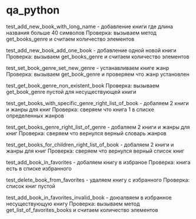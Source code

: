 # qa_python

test_add_new_book_with_long_name - добавление книги где длина названия больше 40 символов
Проверка: вызываем метод get_books_genre и считаем количество элементов

test_add_new_book_add_one_book - добавление одной новой книги
Проверка: вызываем get_books_genre и считаем количество элементов

test_set_book_genre_set_new_genre - устанавливаем книге жанр
Проверка: вызываем get_book_genre и проверяем что жанр установлен

test_get_book_genre_non_existent_book
Проверка: вызываем get_book_genre пустой для несуществующей книги

test_get_books_with_specific_genre_right_list_of_book - добаляем 2 книги и жанры для книг
Проверка: сверяем что книга 1 в списке определенных жанров

test_get_books_genre_right_list_of_genre - добаляем 2 книги и жанры для книг
Проверка: сверяем что вернулся верный словарь жанров

test_get_books_for_children_right_list_of_book - добаляем 2 книги и жанры для книг
Проверка: сверяем что вернулся верный список книг

test_add_book_in_favorites - добаляем книгу в избраное
Проверка: книга есть в списке избранного

test_delete_book_from_favorites - удаляем книгу с избранного
Проверка: список книг пустой

test_add_book_in_favorites_invalid_book - доюалвяем  в избранное несуществующую книгу
Проверка: вызываем метод get_list_of_favorites_books и считаем количество элементов




